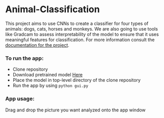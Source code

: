 # Animal-Classification

This project aims to use CNNs to create a classifier for four types
of animals: dogs, cats, horses and monkeys. We are also going to use
tools like Gradcam to assess interpretability of the model to ensure
that it uses meaningful features for classification. For more
information consult the [documentation for the project](
  https://docs.google.com/document/d/110-OR2SHXxi5D2EzfiCnm_xtTaWDaeKalWYvSjNFo04/edit?usp=sharing
).

### To run the app: 
  - Clone repository <br>
  - Download pretrained model [Here](https://drive.google.com/file/d/1xiJWzItWy5l7IAXj-0A-z2DvY0ClWRxN/view?usp=drive_link 'Download model') <br>
  - Place the model in top-level directory of the clone repository <br>
  - Run the app by using ```python gui.py``` <br>

### App usage:
  Drag and drop the picture you want analyzed onto the app window

